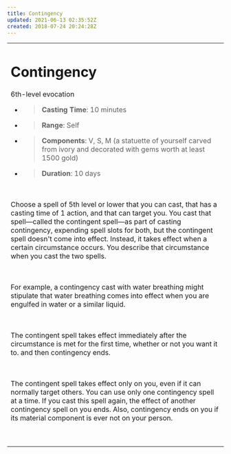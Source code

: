 ```yaml
---
title: Contingency
updated: 2021-06-13 02:35:52Z
created: 2018-07-24 20:24:28Z
---
```


<table><tbody><tr class="odd"><td><h1 id="contingency"><strong>Contingency</strong></h1><p>6th-level evocation</p><ul><li><blockquote><p><strong>Casting Time</strong>: 10 minutes</p></blockquote></li><li><blockquote><p><strong>Range</strong>: Self</p></blockquote></li><li><blockquote><p><strong>Components</strong>: V, S, M (a statuette of yourself carved from ivory and decorated with gems worth at least 1500 gold)</p></blockquote></li><li><blockquote><p><strong>Duration</strong>: 10 days</p></blockquote></li></ul><p> </p><p>Choose a spell of 5th level or lower that you can cast, that has a casting time of 1 action, and that can target you. You cast that spell—called the contingent spell—as part of casting contingency, expending spell slots for both, but the contingent spell doesn't come into effect. Instead, it takes effect when a certain circumstance occurs. You describe that circumstance when you cast the two spells.</p><p> </p><p>For example, a contingency cast with water breathing might stipulate that water breathing comes into effect when you are engulfed in water or a similar liquid.</p><p> </p><p>The contingent spell takes effect immediately after the circumstance is met for the first time, whether or not you want it to. and then contingency ends.</p><p> </p><p>The contingent spell takes effect only on you, even if it can normally target others. You can use only one contingency spell at a time. If you cast this spell again, the effect of another contingency spell on you ends. Also, contingency ends on you if its material component is ever not on your person.</p><p> </p></td></tr></tbody></table>